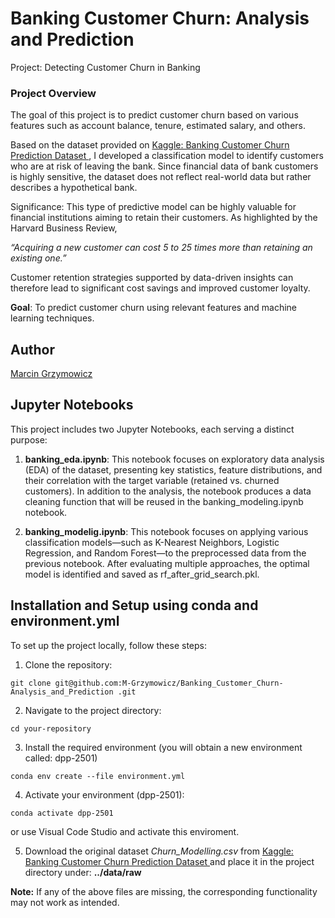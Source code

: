 # Banking Customer Churn: Analysis and Prediction
Project: Detecting Customer Churn in Banking

### Project Overview
The goal of this project is to predict customer churn based on various features such as account balance, tenure, estimated salary, and others.

Based on the dataset provided on [Kaggle: Banking Customer Churn Prediction Dataset  ](https://www.https://www.kaggle.com/datasets/saurabhbadole/bank-customer-churn-prediction-dataset), I developed a classification model to identify customers who are at risk of leaving the bank. Since financial data of bank customers is highly sensitive, the dataset does not reflect real-world data but rather describes a hypothetical bank.

Significance: This type of predictive model can be highly valuable for financial institutions aiming to retain their customers. As highlighted by the Harvard Business Review, 


*“Acquiring a new customer can cost 5 to 25 times more than retaining an existing one.”* 


Customer retention strategies supported by data-driven insights can therefore lead to significant cost savings and improved customer loyalty.



**Goal**: To predict customer churn using relevant features and machine learning techniques.

## Author

[Marcin Grzymowicz](https://github.com/M-Grzymowicz)

## Jupyter Notebooks

This project includes two Jupyter Notebooks, each serving a distinct purpose:

1. **banking_eda.ipynb**: 
This notebook focuses on exploratory data analysis (EDA) of the dataset, presenting key statistics, feature distributions, and their correlation with the target variable (retained vs. churned customers). In addition to the analysis, the notebook produces a data cleaning function that will be reused in the banking_modeling.ipynb notebook.


3. **banking_modelig.ipynb**: 
This notebook focuses on applying various classification models—such as K-Nearest Neighbors, Logistic Regression, and Random Forest—to the preprocessed data from the previous notebook. After evaluating multiple approaches, the optimal model is identified and saved as rf_after_grid_search.pkl.





## Installation and Setup using conda and environment.yml

To set up the project locally, follow these steps:

1. Clone the repository:
```
git clone git@github.com:M-Grzymowicz/Banking_Customer_Churn-Analysis_and_Prediction .git
```
2. Navigate to the project directory:
```
cd your-repository
```
3. Install the required environment (you will obtain a new environment called: dpp-2501)
```
conda env create --file environment.yml
```
4. Activate your environment (dpp-2501):
```
conda activate dpp-2501
```

or use Visual Code Studio and activate this enviroment.


5. Download the original dataset *Churn_Modelling.csv* from [Kaggle: Banking Customer Churn Prediction Dataset  ](https://www.https://www.kaggle.com/datasets/saurabhbadole/bank-customer-churn-prediction-dataset) and place it in the project directory under:  **../data/raw**


**Note:** If any of the above files are missing, the corresponding functionality may not work as intended.

